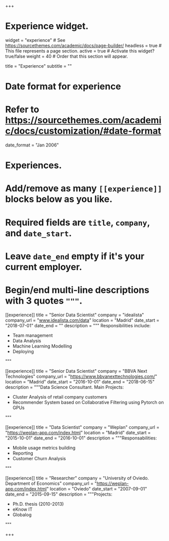 +++
# Experience widget.
widget = "experience"  # See https://sourcethemes.com/academic/docs/page-builder/
headless = true  # This file represents a page section.
active = true  # Activate this widget? true/false
weight = 40  # Order that this section will appear.

title = "Experience"
subtitle = ""

# Date format for experience
#   Refer to https://sourcethemes.com/academic/docs/customization/#date-format
date_format = "Jan 2006"

# Experiences.
#   Add/remove as many `[[experience]]` blocks below as you like.
#   Required fields are `title`, `company`, and `date_start`.
#   Leave `date_end` empty if it's your current employer.
#   Begin/end multi-line descriptions with 3 quotes `"""`.
[[experience]]
  title = "Senior Data Scientist"
  company = "idealista"
  company_url = "www.idealista.com/data"
  location = "Madrid"
  date_start = "2018-07-01"
  date_end = ""
  description = """
  Responsibilities include:
  
  * Team management
  * Data Analysis
  * Machine Learning Modelling
  * Deploying
  
  """
  
[[experience]]
  title = "Senior Data Scientist"
  company = "BBVA Next Technologies"
  company_url = "https://www.bbvanexttechnologies.com/"
  location = "Madrid"
  date_start = "2016-10-01"
  date_end = "2018-06-15"
  description = """Data Science Consultant. Main Projects:
   * Cluster Analysis of retail company customers
   * Recommender System based on Collaborative Filtering using Pytorch on GPUs
   
   """

[[experience]]
  title = "Data Scientist"
  company = "Weplan"
  company_url = "https://weplan-app.com/index.html"
  location = "Madrid"
  date_start = "2015-10-01"
  date_end = "2016-10-01"
  description = """Responsabilities:
   * Mobile usage metrics building
   * Reporting
   * Customer Churn Analysis
   
   """
   
[[experience]]
  title = "Researcher"
  company = "University of Oviedo. Department of Economics"
  company_url = "https://weplan-app.com/index.html"
  location = "Oviedo"
  date_start = "2007-09-01"
  date_end = "2015-09-15"
  description = """Projects:
   * Ph.D. thesis (2010-2013)
   * eKnow IT
   * Globalog

   
   """

+++
